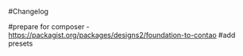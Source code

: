 #Changelog

#prepare for composer - https://packagist.org/packages/designs2/foundation-to-contao
#add presets

